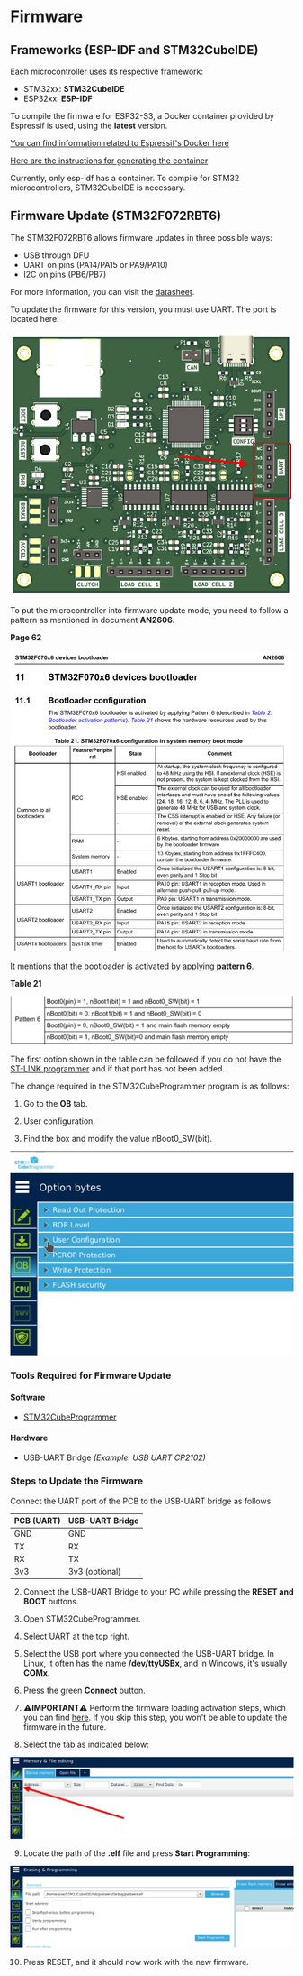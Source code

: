 # Firmware

## Frameworks (ESP-IDF and STM32CubeIDE)

Each microcontroller uses its respective framework:

- STM32xx: **STM32CubeIDE**
- ESP32xx: **ESP-IDF**

To compile the firmware for ESP32-S3, a Docker container provided by Espressif is used, using the **latest** version.

[You can find information related to Espressif's Docker here](https://docs.espressif.com/projects/esp-idf/en/latest/esp32/api-guides/tools/idf-docker-image.html?highlight=docker)

[Here are the instructions for generating the container](https://hub.docker.com/r/espressif/idf/tags)

Currently, only esp-idf has a container. To compile for STM32 microcontrollers, STM32CubeIDE is necessary.

## Firmware Update (STM32F072RBT6)

The STM32F072RBT6 allows firmware updates in three possible ways:

- USB through DFU
- UART on pins (PA14/PA15 or PA9/PA10)
- I2C on pins (PB6/PB7)

For more information, you can visit the [datasheet](https://datasheet.lcsc.com/lcsc/1809301214_STMicroelectronics-STM32F072RBT6_C46046.pdf#page=13).

To update the firmware for this version, you must use UART. The port is located here:

![UART](./img/uart.png)

To put the microcontroller into firmware update mode, you need to follow a pattern as mentioned in document **AN2606**.

**Page 62**

![boot](./img/boot.png)

It mentions that the bootloader is activated by applying **pattern 6**.

**Table 21**

![boot2](./img/boot2.png)

The first option shown in the table can be followed if you do not have the [ST-LINK programmer](https://www.st.com/en/development-tools/st-link-v2.html) and if that port has not been added.

The change required in the STM32CubeProgrammer program is as follows:

1. Go to the **OB** tab.

2. User configuration.

3. Find the box and modify the value nBoot0_SW(bit).

![user_config](./img/user_conf.png)

### Tools Required for Firmware Update

#### Software

- [STM32CubeProgrammer](https://www.st.com/en/development-tools/stm32cubeprog.html)

#### Hardware

- USB-UART Bridge _(Example: USB UART CP2102)_

### Steps to Update the Firmware

Connect the UART port of the PCB to the USB-UART bridge as follows:

| PCB (UART) | USB-UART Bridge |
| - | - |
| GND | GND |
| TX | RX |
| RX | TX |
| 3v3 | 3v3 (optional) |

2. Connect the USB-UART Bridge to your PC while pressing the **RESET and BOOT** buttons.

3. Open STM32CubeProgrammer.

4. Select UART at the top right.

5. Select the USB port where you connected the USB-UART bridge. In Linux, it often has the name **/dev/ttyUSBx**, and in Windows, it's usually **COMx**.

6. Press the green **Connect** button.

7. ⚠️**IMPORTANT**⚠️ Perform the firmware loading activation steps, which you can find [here](#firmware-update). If you skip this step, you won't be able to update the firmware in the future.

8. Select the tab as indicated below:

![prg1](./img/programar_1.png)

9. Locate the path of the **.elf** file and press **Start Programming**:

![prg1](./img/programar_2.png)

10. Press RESET, and it should now work with the new firmware.
